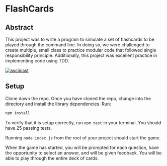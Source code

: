 # FlashCards

## Abstract

This project was to write a program to simulate a set of flashcards to be played through the command line. In doing so, we were challenged to create multiple, small class to practice modular code that followed single responsibility principle. Additionally, this project was excellent practice in implementing code using TDD.

[![asciicast](https://asciinema.org/a/TOXY0GEl4H5AiG1ls3UQFDSEZ.svg)](https://asciinema.org/a/TOXY0GEl4H5AiG1ls3UQFDSEZ)

## Setup

Clone down the repo. Once you have cloned the repo, change into the directory and install the library dependencies. Run:

```bash
npm install
```

To verify that it is setup correctly, run `npm test` in your terminal. You should have 25 passing tests.

Running `node index.js` from the root of your project should start the game.

When the game has started, you will be prompted for each question, have the opportunity to select an answer, and will be given feedback. You will be able to play through the entire deck of cards.
